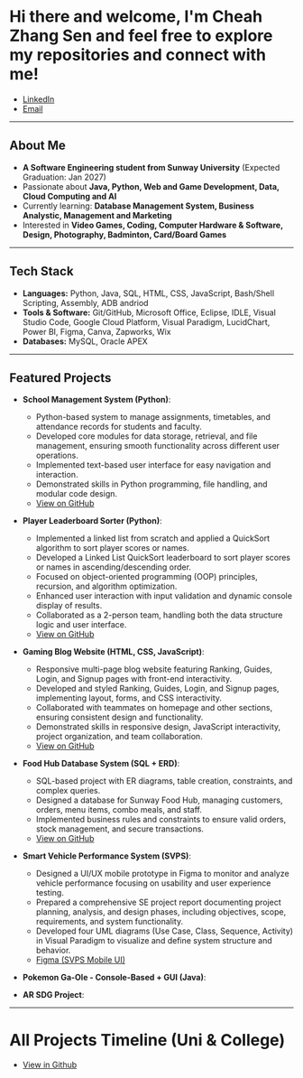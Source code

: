 # Hi there and welcome, I'm Cheah Zhang Sen and feel free to explore my repositories and connect with me!
- [LinkedIn](https://linkedin.com/in/zhang-sen-cheah)  
- [Email](mailto:cheahzhangsen@egmail.com)  

---

## About Me
- **A Software Engineering student from Sunway University** (Expected Graduation: Jan 2027)  
- Passionate about **Java, Python, Web and Game Development, Data, Cloud Computing and AI**  
- Currently learning: **Database Management System, Business Analystic, Management and Marketing**  
- Interested in **Video Games, Coding, Computer Hardware & Software, Design, Photography, Badminton, Card/Board Games**  

---

## Tech Stack
- **Languages:** Python, Java, SQL, HTML, CSS, JavaScript, Bash/Shell Scripting, Assembly, ADB andriod
- **Tools & Software:** Git/GitHub, Microsoft Office, Eclipse, IDLE, Visual Studio Code, Google Cloud Platform, Visual Paradigm, LucidChart, Power BI, Figma, Canva, Zapworks, Wix
- **Databases:** MySQL, Oracle APEX

---

## Featured Projects
- **School Management System (Python)**:
  - Python-based system to manage assignments, timetables, and attendance records for students and faculty.
  - Developed core modules for data storage, retrieval, and file management, ensuring smooth functionality across different user operations.
  - Implemented text-based user interface for easy navigation and interaction.
  - Demonstrated skills in Python programming, file handling, and modular code design.
  - [View on GitHub](https://zhangsen83.github.io/Programming-Principle/)
 
- **Player Leaderboard Sorter (Python)**:
  - Implemented a linked list from scratch and applied a QuickSort algorithm to sort player scores or names.
  - Developed a Linked List QuickSort leaderboard to sort player scores or names in ascending/descending order.
  - Focused on object-oriented programming (OOP) principles, recursion, and algorithm optimization.
  - Enhanced user interaction with input validation and dynamic console display of results.
  - Collaborated as a 2-person team, handling both the data structure logic and user interface.
  - [View on GitHub](https://zhangsen83.github.io/Data-Structures-Algorithms/)
  
- **Gaming Blog Website (HTML, CSS, JavaScript)**:
  - Responsive multi-page blog website featuring Ranking, Guides, Login, and Signup pages with front-end interactivity.
  - Developed and styled Ranking, Guides, Login, and Signup pages, implementing layout, forms, and CSS interactivity.
  - Collaborated with teammates on homepage and other sections, ensuring consistent design and functionality.
  - Demonstrated skills in responsive design, JavaScript interactivity, project organization, and team collaboration.
  - [View on GitHub](https://zhangsen83.github.io/Web-Fundamentals/)
  
- **Food Hub Database System (SQL + ERD)**:
  - SQL-based project with ER diagrams, table creation, constraints, and complex queries.
  - Designed a database for Sunway Food Hub, managing customers, orders, menu items, combo meals, and staff.
  - Implemented business rules and constraints to ensure valid orders, stock management, and secure transactions.
  - [View on GitHub](https://zhangsen83.github.io/Database-Fundamentals/)

  
- **Smart Vehicle Performance System (SVPS)**:
  - Designed a UI/UX mobile prototype in Figma to monitor and analyze vehicle performance focusing on usability and user experience testing.
  - Prepared a comprehensive SE project report documenting project planning, analysis, and design phases, including objectives, scope, requirements, and system functionality.
  - Developed four UML diagrams (Use Case, Class, Sequence, Activity) in Visual Paradigm to visualize and define system structure and behavior.
  - [Figma (SVPS Mobile UI)](https://www.figma.com/proto/YyESUB099Jdq8nbPNCpYVx/SVPS-Mobile-UI?node-id=1-1309&t=4ATStl0hlZmC4Kq0-1)
 
- **Pokemon Ga-Ole - Console-Based + GUI (Java)**:


- **AR SDG Project**:
  
---

# All Projects Timeline (Uni & College)
- [View in Github](https://zhangsen83.github.io/Project-Timeline/)
